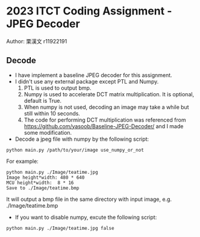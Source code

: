 # 2023 ITCT Coding Assignment - JPEG Decoder
Author: 栗漢文  r11922191 

## Decode
* I have implement a baseline JPEG decoder for this assignment.
* I didn't use any external package except PTL and Numpy.
  1. PTL is used to output bmp.
  2. Numpy is used to accelerate DCT matrix multiplication. It is optional, default is True.
  3. When numpy is not used, decoding an image may take a while but still within 10 seconds.
  4. The code for performing DCT multiplication was referenced from https://github.com/yasoob/Baseline-JPEG-Decoder/ and I made some modification.
* Decode a jpeg file with numpy by the following script:
``` shell
python main.py /path/to/your/image use_numpy_or_not
```
For example:
``` shell
python main.py ./Image/teatime.jpg
Image height*width: 480 * 640
MCU height*width:  8 * 16
Save to ./Image/teatime.bmp
```
It will output a bmp file in the same directory with input image, e.g. ./Image/teatime.bmp

* If you want to disable numpy, excute the following script:
``` shell
python main.py ./Image/teatime.jpg false
```


